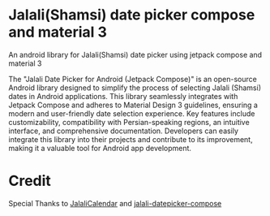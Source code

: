 # Jalali(Shamsi) date picker compose and material 3
An android library for Jalali(Shamsi) date picker using jetpack compose and material 3

The "Jalali Date Picker for Android (Jetpack Compose)" is an open-source Android library designed to simplify the process of selecting Jalali (Shamsi) dates in Android applications. This library seamlessly integrates with Jetpack Compose and adheres to Material Design 3 guidelines, ensuring a modern and user-friendly date selection experience. Key features include customizability, compatibility with Persian-speaking regions, an intuitive interface, and comprehensive documentation. Developers can easily integrate this library into their projects and contribute to its improvement, making it a valuable tool for Android app development.



# Credit 
Special Thanks to [JalaliCalendar](https://github.com/razeghi71/JalaliCalendar/tree/master "by razeghi71") and [jalali-datepicker-compose](https://github.com/hamooo90/jalali-datepicker-compose/tree/master "by hamooo90")

